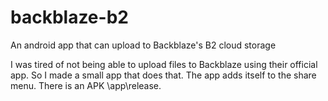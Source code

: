 # backblaze-b2
An android app that can upload to Backblaze's B2 cloud storage


I was tired of not being able to upload files to Backblaze using their official app. So I made a small app that does that.
The app adds itself to the share menu.
There is an APK \app\release.

